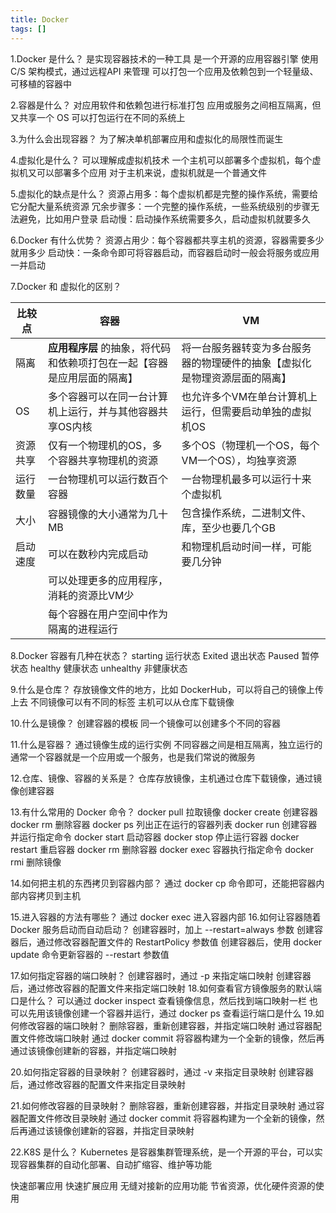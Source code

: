```yaml
---
title: Docker
tags: []
---
```


1.Docker 是什么？
是实现容器技术的一种工具
是一个开源的应用容器引擎
使用 C/S 架构模式，通过远程API 来管理
可以打包一个应用及依赖包到一个轻量级、可移植的容器中

2.容器是什么？
对应用软件和依赖包进行标准打包
应用或服务之间相互隔离，但又共享一个 OS
可以打包运行在不同的系统上

3.为什么会出现容器？
为了解决单机部署应用和虚拟化的局限性而诞生

4.虚拟化是什么？
可以理解成虚拟机技术
一个主机可以部署多个虚拟机，每个虚拟机又可以部署多个应用
对于主机来说，虚拟机就是一个普通文件

5.虚拟化的缺点是什么？
资源占用多：每个虚拟机都是完整的操作系统，需要给它分配大量系统资源
冗余步骤多：一个完整的操作系统，一些系统级别的步骤无法避免，比如用户登录
启动慢：启动操作系统需要多久，启动虚拟机就要多久

6.Docker 有什么优势？
资源占用少：每个容器都共享主机的资源，容器需要多少就用多少
启动快：一条命令即可将容器启动，而容器启动时一般会将服务或应用一并启动


7.Docker 和 虚拟化的区别？

| 比较点 | 容器 | VM |
| --- | --- | --- |
| 隔离 | **应用程序层** 的抽象，将代码和依赖项打包在一起【容器是应用层面的隔离】 | 将一台服务器转变为多台服务器的物理硬件的抽象【虚拟化是物理资源层面的隔离】 |
| OS | 多个容器可以在同一台计算机上运行，并与其他容器共享OS内核 | 也允许多个VM在单台计算机上运行，但需要启动单独的虚拟机OS |
| 资源共享 | 仅有一个物理机的OS，多个容器共享物理机的资源 | 多个OS（物理机一个OS，每个VM一个OS），均独享资源 |
| 运行数量 | 一台物理机可以运行数百个容器 | 一台物理机最多可以运行十来个虚拟机 |
| 大小 | 容器镜像的大小通常为几十MB | 包含操作系统，二进制文件、库，至少也要几个GB |
| 启动速度 | 可以在数秒内完成启动 | 和物理机启动时间一样，可能要几分钟 |
| | 可以处理更多的应用程序，消耗的资源比VM少 | |
| | 每个容器在用户空间中作为隔离的进程运行 | |

8.Docker 容器有几种在状态？
starting 运行状态
Exited 退出状态
Paused 暂停状态
healthy 健康状态
unhealthy 非健康状态

9.什么是仓库？
存放镜像文件的地方，比如 DockerHub，可以将自己的镜像上传上去
不同镜像可以有不同的标签
主机可以从仓库下载镜像

10.什么是镜像？
创建容器的模板
同一个镜像可以创建多个不同的容器

11.什么是容器？
通过镜像生成的运行实例
不同容器之间是相互隔离，独立运行的
通常一个容器就是一个应用或一个服务，也是我们常说的微服务

12.仓库、镜像、容器的关系是？
仓库存放镜像，主机通过仓库下载镜像，通过镜像创建容器

13.有什么常用的 Docker 命令？
docker pull 拉取镜像
docker create 创建容器
docker rm 删除容器
docker ps 列出正在运行的容器列表
docker run 创建容器并运行指定命令
docker start 启动容器
docker stop 停止运行容器
docker restart 重启容器
docker rm 删除容器
docker exec 容器执行指定命令
docker rmi 删除镜像


14.如何把主机的东西拷贝到容器内部？
通过 docker cp 命令即可，还能把容器内部内容拷贝到主机

15.进入容器的方法有哪些？
通过 docker exec 进入容器内部
16.如何让容器随着 Docker 服务启动而自动启动？
创建容器时，加上 --restart=always 参数
创建容器后，通过修改容器配置文件的 RestartPolicy 参数值
创建容器后，使用 docker update 命令更新容器的 --restart 参数值

17.如何指定容器的端口映射？
创建容器时，通过 -p 来指定端口映射
创建容器后，通过修改容器的配置文件来指定端口映射
18.如何查看官方镜像服务的默认端口是什么？
可以通过 docker inspect 查看镜像信息，然后找到端口映射一栏
也可以先用该镜像创建一个容器并运行，通过 docker ps 查看运行端口是什么
19.如何修改容器的端口映射？
删除容器，重新创建容器，并指定端口映射
通过容器配置文件修改端口映射
通过 docker commit 将容器构建为一个全新的镜像，然后再通过该镜像创建新的容器，并指定端口映射

20.如何指定容器的目录映射？
创建容器时，通过 -v 来指定目录映射
创建容器后，通过修改容器的配置文件来指定目录映射

21.如何修改容器的目录映射？
删除容器，重新创建容器，并指定目录映射
通过容器配置文件修改目录映射
通过 docker commit 将容器构建为一个全新的镜像，然后再通过该镜像创建新的容器，并指定目录映射

22.K8S 是什么？
Kubernetes 是容器集群管理系统，是一个开源的平台，可以实现容器集群的自动化部署、自动扩缩容、维护等功能

快速部署应用
快速扩展应用
无缝对接新的应用功能
节省资源，优化硬件资源的使用
